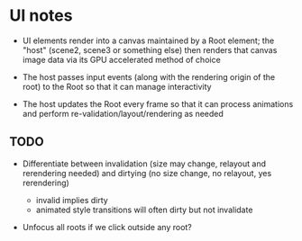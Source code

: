 # UI notes

- UI elements render into a canvas maintained by a Root element; the "host" (scene2, scene3 or
  something else) then renders that canvas image data via its GPU accelerated method of choice

- The host passes input events (along with the rendering origin of the root) to the Root so that it
  can manage interactivity

- The host updates the Root every frame so that it can process animations and perform
  re-validation/layout/rendering as needed

## TODO

- Differentiate between invalidation (size may change, relayout and rerendering needed) and
  dirtying (no size change, no relayout, yes rerendering)
  - invalid implies dirty
  - animated style transitions will often dirty but not invalidate

- Unfocus all roots if we click outside any root?
